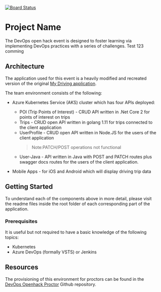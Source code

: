 [![Board Status](https://dev.azure.com/hacker2m80/46035c38-398e-40be-8caf-f84920b78b5f/3f80fa3d-8885-40db-a68d-767db31b294f/_apis/work/boardbadge/bd7a91fa-b8fc-475f-9af5-389ce5cf006b)](https://dev.azure.com/hacker2m80/46035c38-398e-40be-8caf-f84920b78b5f/_boards/board/t/3f80fa3d-8885-40db-a68d-767db31b294f/Microsoft.RequirementCategory)
# Project Name

The DevOps open hack event is designed to foster learning via implementing DevOps practices with a series of challenges.
Test 123 comming

## Architecture

The application used for this event is a heavily modified and recreated version of the original [My Driving application](https://github.com/Azure-Samples/MyDriving).

The team environment consists of the following:

* Azure Kubernetes Service (AKS) cluster which has four APIs deployed:

  * POI (Trip Points of Interest) - CRUD API written in .Net Core 2 for points of interest on trips
  * Trips - CRUD open API written in golang 1.11 for trips connected to the client application
  * UserProfile - CRUD open API written in Node.JS for the users of the client application
    > Note:PATCH/POST operations not functional
  * User-Java - API written in Java with POST and PATCH routes plus swagger docs routes for the users of the client application.
* Mobile Apps - for iOS and Android which will display driving trip data

## Getting Started

To understand each of the components above in more detail, please visit the readme files inside the root folder of each corresponding part of the application.

### Prerequisites

It is useful but not required to have a basic knowledge of the following topics:

* Kubernetes
* Azure DevOps (formally VSTS) or Jenkins

## Resources

The provisioning of this environment for proctors can be found in the [DevOps Openhack Proctor](https://github.com/Azure-Samples/openhack-devops-proctor) Github repository.
